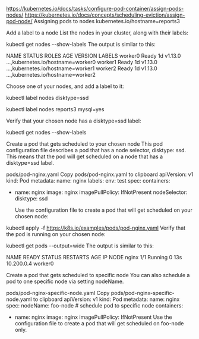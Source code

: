 
https://kubernetes.io/docs/tasks/configure-pod-container/assign-pods-nodes/
https://kubernetes.io/docs/concepts/scheduling-eviction/assign-pod-node/
Assigning pods to nodes
kubernetes.io/hostname=reports3

Add a label to a node
List the nodes in your cluster, along with their labels:

kubectl get nodes --show-labels
The output is similar to this:

NAME      STATUS    ROLES    AGE     VERSION        LABELS
worker0   Ready     <none>   1d      v1.13.0        ...,kubernetes.io/hostname=worker0
worker1   Ready     <none>   1d      v1.13.0        ...,kubernetes.io/hostname=worker1
worker2   Ready     <none>   1d      v1.13.0        ...,kubernetes.io/hostname=worker2

Choose one of your nodes, and add a label to it:

kubectl label nodes <your-node-name> disktype=ssd

kubectl label nodes reports3 mysql=yes

Verify that your chosen node has a disktype=ssd label:

kubectl get nodes --show-labels

Create a pod that gets scheduled to your chosen node
This pod configuration file describes a pod that has a node selector, disktype: ssd. This means that the pod will get scheduled on a node that has a disktype=ssd label.

pods/pod-nginx.yaml Copy pods/pod-nginx.yaml to clipboard
apiVersion: v1
kind: Pod
metadata:
  name: nginx
  labels:
    env: test
spec:
  containers:
  - name: nginx
    image: nginx
    imagePullPolicy: IfNotPresent
  nodeSelector:
    disktype: ssd

    Use the configuration file to create a pod that will get scheduled on your chosen node:

kubectl apply -f https://k8s.io/examples/pods/pod-nginx.yaml
Verify that the pod is running on your chosen node:

kubectl get pods --output=wide
The output is similar to this:

NAME     READY     STATUS    RESTARTS   AGE    IP           NODE
nginx    1/1       Running   0          13s    10.200.0.4   worker0

Create a pod that gets scheduled to specific node
You can also schedule a pod to one specific node via setting nodeName.

pods/pod-nginx-specific-node.yaml Copy pods/pod-nginx-specific-node.yaml to clipboard
apiVersion: v1
kind: Pod
metadata:
  name: nginx
spec:
  nodeName: foo-node # schedule pod to specific node
  containers:
  - name: nginx
    image: nginx
    imagePullPolicy: IfNotPresent
Use the configuration file to create a pod that will get scheduled on foo-node only.

